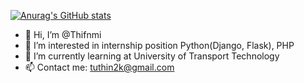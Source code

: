 [![Anurag's GitHub stats](https://github-readme-stats.vercel.app/api?username=Thifnmi)](https://github.com/anuraghazra/github-readme-stats)


- 👋 Hi, I’m @Thifnmi
- 👀 I’m interested in internship position Python(Django, Flask), PHP
- 🌱 I’m currently learning at University of Transport Technology
- 📫 Contact me: tuthin2k@gmail.com

<!---
Thifnmi/Thifnmi is a ✨ special ✨ repository because its `README.md` (this file) appears on your GitHub profile.
You can click the Preview link to take a look at your changes.
--->
